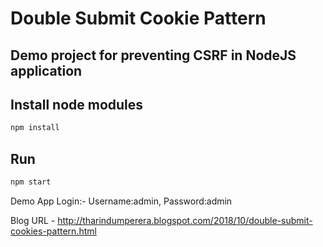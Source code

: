 # Double Submit Cookie Pattern
## Demo project for preventing CSRF in NodeJS application

## Install node modules

```bash
npm install
```

## Run

```bash
npm start
```

Demo App Login:- Username:admin, Password:admin

Blog URL - http://tharindumperera.blogspot.com/2018/10/double-submit-cookies-pattern.html
